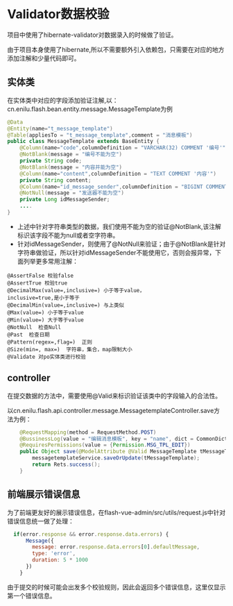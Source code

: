 # Validator数据校验

项目中使用了hibernate-validator对数据录入的时候做了验证。

由于项目本身使用了hibernate,所以不需要额外引入依赖包，只需要在对应的地方添加注解和少量代码即可。


## 实体类

在实体类中对应的字段添加验证注解,以：cn.enilu.flash.bean.entity.message.MessageTemplate为例

```java
@Data
@Entity(name="t_message_template")
@Table(appliesTo = "t_message_template",comment = "消息模板")
public class MessageTemplate extends BaseEntity {
    @Column(name="code",columnDefinition = "VARCHAR(32) COMMENT '编号'")
    @NotBlank(message = "编号不能为空")
    private String code;
    @NotBlank(message = "内容并能为空")
    @Column(name="content",columnDefinition = "TEXT COMMENT '内容'")
    private String content;
    @Column(name="id_message_sender",columnDefinition = "BIGINT COMMENT '发送者id'")
    @NotNull(message = "发送器不能为空")
    private Long idMessageSender; 
    ....
}
```

- 上述中针对字符串类型的数据，我们使用不能为空的验证@NotBlank,该注解标识该字段不能为null或者空字符串。
- 针对idMessageSender，则使用了@NotNull来验证；由于@NotBlank是针对字符串做验证，所以针对idMessageSender不能使用它，否则会报异常，下面列举更多常用注解：

```
@AssertFalse 校验false
@AssertTrue 校验true
@DecimalMax(value=,inclusive=) 小于等于value，
inclusive=true,是小于等于
@DecimalMin(value=,inclusive=) 与上类似
@Max(value=) 小于等于value
@Min(value=) 大于等于value
@NotNull  检查Null
@Past  检查日期
@Pattern(regex=,flag=)  正则
@Size(min=, max=)  字符串，集合，map限制大小
@Validate 对po实体类进行校验
```

## controller

在提交数据的方法中，需要使用@Valid来标识验证该类中的字段输入的合法性。

以cn.enilu.flash.api.controller.message.MessagetemplateController.save方法为例：

```java
    @RequestMapping(method = RequestMethod.POST)
    @BussinessLog(value = "编辑消息模板", key = "name", dict = CommonDict.class)
    @RequiresPermissions(value = {Permission.MSG_TPL_EDIT})
    public Object save(@ModelAttribute @Valid MessageTemplate tMessageTemplate) {
        messagetemplateService.saveOrUpdate(tMessageTemplate);
        return Rets.success();
    }
```



## 前端展示错误信息

为了前端更友好的展示错误信息，在flash-vue-admin/src/utils/request.js中针对错误信息统一做了处理：
```javascript
  if(error.response && error.response.data.errors) {
      Message({
        message: error.response.data.errors[0].defaultMessage,
        type: 'error',
        duration: 5 * 1000
      })
    }
```
由于提交的时候可能会出发多个校验规则，因此会返回多个错误信息，这里仅显示第一个错误信息。
